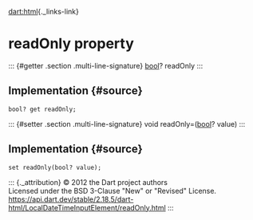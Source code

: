 [dart:html](../../dart-html/dart-html-library){._links-link}

readOnly property
=================

::: {#getter .section .multi-line-signature}
[bool](../../dart-core/bool-class)? readOnly
:::

Implementation {#source}
--------------

``` {.language-dart data-language="dart"}
bool? get readOnly;
```

::: {#setter .section .multi-line-signature}
void readOnly=([bool](../../dart-core/bool-class)? value)
:::

Implementation {#source}
--------------

``` {.language-dart data-language="dart"}
set readOnly(bool? value);
```

::: {._attribution}
© 2012 the Dart project authors\
Licensed under the BSD 3-Clause \"New\" or \"Revised\" License.\
<https://api.dart.dev/stable/2.18.5/dart-html/LocalDateTimeInputElement/readOnly.html>
:::
